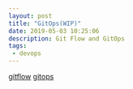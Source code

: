 ```yaml
---
layout: post
title: "GitOps(WIP)"
date: 2019-05-03 10:25:06
description: Git Flow and GitOps
tags:
 - devops
---
```


[gitflow](https://codeburst.io/trunk-based-development-vs-git-flow-a0212a6cae64)
[gitops](https://www.weave.works/blog/what-is-gitops-really)

